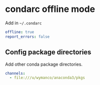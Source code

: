 # condarc offline mode

Add in `~/.condarc`

```yaml
offline: true
report_errors: false
```

## Config package directories

Add other conda package directories.

```yaml
channels:
  - file:///u/wymanco/anaconda3/pkgs
```

